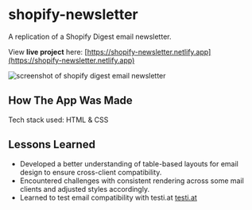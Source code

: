# shopify-newsletter
A replication of a Shopify Digest email newsletter.

View **live project** here: [https://shopify-newsletter.netlify.app](https://shopify-newsletter.netlify.app)

![screenshot of shopify digest email newsletter](https://i.ibb.co/5Yh35d1/books-api-app.png)


## How The App Was Made
Tech stack used: HTML & CSS

## Lessons Learned
- Developed a better understanding of table-based layouts for email design to ensure cross-client compatibility.
- Encountered challenges with consistent rendering across some mail clients and adjusted styles accordingly.
- Learned to test email compatibility with testi.at [testi.at](https://shopify-newsletter.netlify.app)
